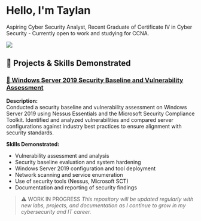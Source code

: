 # Hello, I'm Taylan

Aspiring Cyber Security Analyst, Recent Graduate of Certificate IV in Cyber Security - Currently open to work and studying for CCNA.

<a href="https://linkedin.com/in/taylan-g"><img src="https://img.shields.io/badge/-LinkedIn-0072b1?&style=for-the-badge&logo=linkedin&logoColor=white" /></a>

## 📌 Projects & Skills Demonstrated

### [🔐 Windows Server 2019 Security Baseline and Vulnerability Assessment](https://github.com/TaylanGiertz/Windows-Server-2019-Security-Baseline-and-Vulnerability-Assessment)

**Description:**  
Conducted a security baseline and vulnerability assessment on Windows Server 2019 using Nessus Essentials and the Microsoft Security Compliance Toolkit. Identified and analyzed vulnerabilities and compared server configurations against industry best practices to ensure alignment with security standards.

**Skills Demonstrated:**
- Vulnerability assessment and analysis
- Security baseline evaluation and system hardening
- Windows Server 2019 configuration and tool deployment
- Network scanning and service enumeration
- Use of security tools (Nessus, Microsoft SCT)
- Documentation and reporting of security findings

> ⚠️ WORK IN PROGRESS
> _This repository will be updated regularly with new labs, projects, and documentation as I continue to grow in my cybersecurity and IT career._
